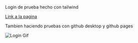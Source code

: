 Login de prueba hecho con tailwind

[Link a la pagina](https://pamp06.github.io/login-tailwind.io/)

Tambien haciendo pruebas con github desktop y github pages

![Login Gif](https://github.com/user-attachments/assets/30392da1-662c-4b52-9c9d-6ccdebc53c08)
